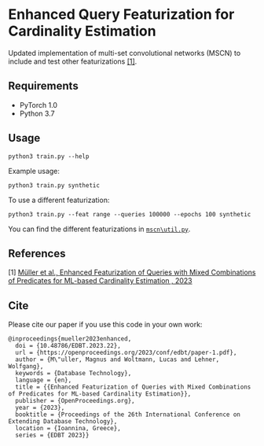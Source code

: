 Enhanced Query Featurization for Cardinality Estimation
====

Updated implementation of multi-set convolutional networks (MSCN) to include and test other featurizations [[1]](#references).

## Requirements

  * PyTorch 1.0
  * Python 3.7

## Usage

```python3 train.py --help```

Example usage:

```python3 train.py synthetic```

To use a different featurization:

```python3 train.py --feat range --queries 100000 --epochs 100 synthetic```

You can find the different featurizations in [`mscn\util.py`](https://github.com/lucaswo/queryfeaturizations/blob/master/mscn/util.py).

## References

[1] [Müller et al., Enhanced Featurization of Queries with Mixed Combinations of Predicates for ML-based Cardinality Estimation
, 2023](https://doi.org/10.48786/edbt.2023.22)

## Cite

Please cite our paper if you use this code in your own work:

```
@inproceedings{mueller2023enhanced, 
  doi = {10.48786/EDBT.2023.22}, 
  url = {https://openproceedings.org/2023/conf/edbt/paper-1.pdf}, 
  author = {M\"uller, Magnus and Woltmann, Lucas and Lehner, Wolfgang}, 
  keywords = {Database Technology}, 
  language = {en}, 
  title = {{Enhanced Featurization of Queries with Mixed Combinations of Predicates for ML-based Cardinality Estimation}}, 
  publisher = {OpenProceedings.org}, 
  year = {2023}, 
  booktitle = {Proceedings of the 26th International Conference on Extending Database Technology}, 
  location = {Ioannina, Greece},
  series = {EDBT 2023}} 
```
